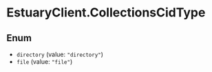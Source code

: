 # EstuaryClient.CollectionsCidType

## Enum

* `directory` (value: `"directory"`)
* `file` (value: `"file"`)
